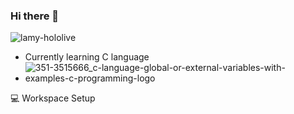### Hi there 👋


![lamy-hololive](https://github.com/Dechia2/Dechia2/assets/101776935/06cb1a1b-ce7d-4f76-a7e1-60dd9562fb53)

- Currently learning C language
- ![351-3515666_c-language-global-or-external-variables-with-examples-c-programming-logo](https://github.com/Dechia2/Dechia2/assets/101776935/dcbd3e51-c07a-4bd0-af03-7fde1c22b820)

💻 Workspace Setup

